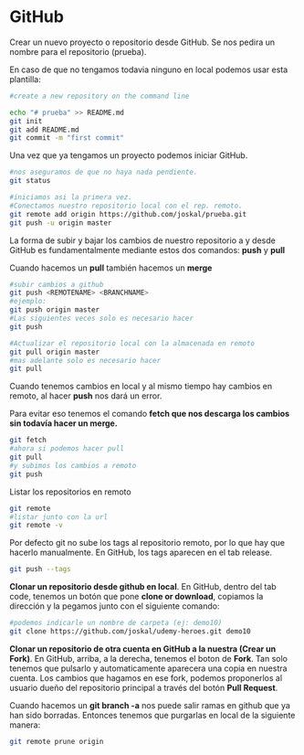 # GitHub

Crear un nuevo proyecto o repositorio desde GitHub. Se nos pedira un nombre para el repositorio (prueba).

En caso de que no tengamos todavia ninguno en local podemos usar esta plantilla:

```sh
#create a new repository on the command line

echo "# prueba" >> README.md
git init
git add README.md
git commit -m "first commit"
```

Una vez que ya tengamos un proyecto podemos iniciar GitHub.

```sh
#nos aseguramos de que no haya nada pendiente.
git status

#iniciamos asi la primera vez.
#Conectamos nuestro repositorio local con el rep. remoto.
git remote add origin https://github.com/joskal/prueba.git
git push -u origin master

```

La forma de subir y bajar los cambios de nuestro repositorio a y desde GitHub es fundamentalmente mediante estos dos comandos: **push** y **pull**

Cuando hacemos un **pull** también hacemos un **merge**

```sh
#subir cambios a github
git push <REMOTENAME> <BRANCHNAME> 
#ejemplo:
git push origin master
#Las siguientes veces solo es necesario hacer
git push

#Actualizar el repositorio local con la almacenada en remoto
git pull origin master
#mas adelante solo es necesario hacer
git pull
```

Cuando tenemos cambios en local y al mismo tiempo hay cambios en remoto, al hacer **push** nos dará un error.

Para evitar eso tenemos el comando **fetch **que nos descarga los cambios sin todavía hacer un merge**.**

```sh
git fetch
#ahora si podemos hacer pull
git pull
#y subimos los cambios a remoto
git push
```

Listar los repositorios en remoto

```sh
git remote
#listar junto con la url
git remote -v
```

Por defecto git no sube los tags al repositorio remoto, por lo que hay que hacerlo manualmente. En GitHub, los tags aparecen en el tab release.

```sh
git push --tags
```

**Clonar un repositorio desde github en local**. En GitHub, dentro del tab code, tenemos un botón que pone **clone or download**, copiamos la dirección y la pegamos junto con el siguiente comando:

```sh
#podemos indicarle un nombre de carpeta (ej: demo10) 
git clone https://github.com/joskal/udemy-heroes.git demo10
```
**Clonar un repositorio de otra cuenta en GitHub a la nuestra (Crear un Fork)**. En GitHub, arriba, a la derecha, tenemos el boton de **Fork**. Tan solo tenemos que pulsarlo y automaticamente aparecera una copia en nuestra cuenta.
Los cambios que hagamos en ese fork, podemos proponerlos al usuario due&ntilde;o del repositorio principal a trav&eacute;s del bot&oacute;n **Pull Request**.

Cuando hacemos un **git branch -a** nos puede salir ramas en github que ya han sido borradas. Entonces tenemos que purgarlas en local de la siguiente manera: 

```sh
git remote prune origin
```
